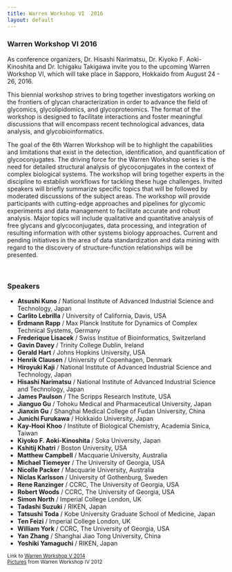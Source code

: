 ```yaml
---
title: Warren Workshop VI  2016
layout: default
---
```


<!-- MAIN CONTENT -->
<div id="main_content_wrap" class="outer">
  <section id="main_content" class="inner">
   <h3>
     <a id="warren-workshop-vi-2016" class="anchor" href="#warren-workshop-vi-2016" aria-hidden="true"><span class="octicon octicon-link"></span></a>Warren Workshop VI 2016
   </h3>

<p>As conference organizers, Dr. Hisashi Narimatsu, Dr. Kiyoko F. Aoki-Kinoshita and Dr. Ichigaku Takigawa invite you to the upcoming Warren Workshop VI, which will take place in Sapporo, Hokkaido from August 24 - 26, 2016.</p>

<p>This biennial workshop strives to bring together investigators working on the frontiers of glycan characterization in order to advance the field of glycomics, glycolipidomics, and glycoproteomics. The format of the workshop is designed to facilitate interactions and foster meaningful discussions that will encompass recent technological advances, data analysis, and glycobioinformatics.</p>

<p>The goal of the 6th Warren Workshop will be to highlight the capabilities and limitations that exist in the detection, identification, and quantification of glycoconjugates. The driving force for the Warren Workshop series is the need for detailed structural analysis of glycoconjugates in the context of complex biological systems. The workshop will bring together experts in the discipline to establish workflows for tackling these huge challenges. Invited speakers will briefly summarize specific topics that will be followed by moderated discussions of the subject areas. The workshop will provide participants with cutting-edge approaches and pipelines for glycomic experiments and data management to facilitate accurate and robust analysis. Major topics will include qualitative and quantitative analysis of free glycans and glycoconjugates, data processing, and integration of resulting information with other systems biology approaches. Current and pending initiatives in the area of data standardization and data mining with regard to the discovery of structure-function relationships will be presented.</p>
<br>

<h3>Speakers</h3>
<ul>
<li><strong>Atsushi Kuno</strong> / National Institute of Advanced Industrial Science and Technology, Japan</li>
<li><strong>Carlito Lebrilla</strong> / University of California, Davis, USA</li>
<li><strong>Erdmann Rapp</strong> / Max Planck Institute for Dynamics of Complex Technical Systems, Germany</li>
<li><strong>Frederique Lisacek</strong> / Swiss Institue of Bioinformatics, Switzerland</li>
<li><strong>Gavin Davey</strong> / Trinity College Dublin, Ireland</li>
<li><strong>Gerald Hart</strong> / Johns Hopkins University, USA</li>
<li><strong>Henrik Clausen</strong> / University of Copenhagen, Denmark</li>
<li><strong>Hiroyuki Kaji</strong> / National Institute of Advanced Industrial Science and Technology, Japan</li>
<li><strong>Hisashi Narimatsu</strong> / National Institute of Advanced Industrial Science and Technology, Japan</li>
<li><strong>James Paulson</strong> / The Scripps Research Institute, USA</li>
<li><strong>Jianguo Gu</strong> / Tohoku Medical and Pharmaceutical University, Japan</li>
<li><strong>Jianxin Gu</strong> / Shanghai Medical College of Fudan University, China</li>
<li><strong>Junichi Furukawa</strong> / Hokkaido University, Japan</li>
<li><strong>Kay-Hooi Khoo</strong> / Institute of Biological Chemistry, Academia Sinica, Taiwan  </li>
<li><strong>Kiyoko F. Aoki-Kinoshita </strong> / Soka University, Japan </li>
<li><strong>Kshitij Khatri</strong> / Boston University, USA </li>
<li><strong>Matthew Campbell</strong> / Macquarie University, Australia</li>
<li><strong>Michael Tiemeyer</strong> / The University of Georgia, USA</li>
<li><strong>Nicolle Packer</strong> /  Macquarie University, Australia</li>
<li><strong>Niclas Karlsson</strong> / University of Gothenburg, Sweden</li>
<li><strong>Rene Ranzinger</strong> / CCRC, The University of Georgia, USA</li>
<li><strong>Robert Woods</strong> / CCRC, The University of Georgia, USA</li>
<li><strong>Simon North</strong> /  Imperial College London, UK</li>
<li><strong>Tadashi Suzuki</strong> /  RIKEN, Japan</li>
<li><strong>Tatsushi Toda</strong> /  Kobe University Graduate School of Medicine, Japan</li>
<li><strong>Ten Feizi</strong> /  Imperial College London, UK</li>
<li><strong>William York</strong> / CCRC, The University of Georgia, USA</li>
<li><strong>Yan Zhang</strong>  / Shanghai Jiao Tong University, China</li>
<li><strong>Yoshiki Yamaguchi</strong>  / RIKEN, Japan</li>
</ul>

<p><small>Link to <a href="http://glycomics.ccrc.uga.edu/warren-workshop/">Warren Workshop V 2014</a><br>
<a href="http://glycomics.ccrc.uga.edu/warren-workshop/?q=node/21">Pictures</a> from Warren Workshop IV 2012<br>
</small></p>
  </section>
</div>
